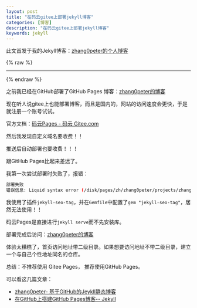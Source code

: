 ```yaml
---
layout: post
title: "在码云gitee上部署jekyll博客"
categories: [博客]
description: "在码云gitee上部署jekyll博客"
keywords: jekyll
---
```


此文首发于我的Jekyll博客：[zhang0peter的个人博客](https://zhang0peter.com)         

{% raw %}
***          
{% endraw %}

之前我已经在GitHub部署了GitHub Pages 博客：[zhang0peter的博客](https://zhang0peter.com/)

现在听人说gitee上也能部署博客，而且是国内的，网站的访问速度会更快，于是就注册一个账号试试。

官方文档：[码云Pages - 码云 Gitee.com](https://gitee.com/help/articles/4136#article-header0)

然后我发现自定义域名要收费！！

推送后自动部署也要收费！！！

跟GitHub Pages比起来差远了。

我第一次尝试部署时失败了，报错：
```sh
部署失败
错误信息: Liquid syntax error (/disk/pages/zh/zhang0peter/projects/zhang0peter.gitee.io/_includes/header.html line 74): Unknown tag 'seo' included
```
我使用了插件`jekyll-seo-tag`，并在`Gemfile`中配置了`gem "jekyll-seo-tag"`，居然无法使用！！

码云Pages是直接进行`jekyll serve`而不先安装库。

部署完成后访问：[zhang0peter的博客](https://zhang0peter.gitee.io/)

体验太糟糕了，首页访问地址带二级目录。如果想要访问地址不带二级目录，建立一个与自己个性地址同名的仓库。

总结：不推荐使用 Gitee Pages， 推荐使用GitHub Pages。

可以看这几篇文章：

- [zhang0peter- 基于GitHub的Jeykll静态博客](https://zhang0peter.com/about/)            
- [在GitHub上搭建GitHub Pages博客-- Jekyll](https://zhang0peter.blog.csdn.net/article/details/103903611)
